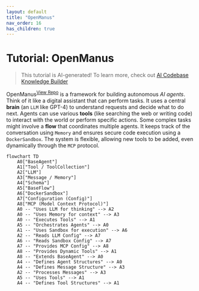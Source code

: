 ```yaml
---
layout: default
title: "OpenManus"
nav_order: 16
has_children: true
---
```


# Tutorial: OpenManus

> This tutorial is AI-generated! To learn more, check out [AI Codebase Knowledge Builder](https://github.com/The-Pocket/Tutorial-Codebase-Knowledge)

OpenManus<sup>[View Repo](https://github.com/mannaandpoem/OpenManus/tree/f616c5d43d02d93ccc6e55f11666726d6645fdc2)</sup> is a framework for building autonomous *AI agents*.
Think of it like a digital assistant that can perform tasks. It uses a central **brain** (an `LLM` like GPT-4) to understand requests and decide what to do next.
Agents can use various **tools** (like searching the web or writing code) to interact with the world or perform specific actions. Some complex tasks might involve a **flow** that coordinates multiple agents.
It keeps track of the conversation using `Memory` and ensures secure code execution using a `DockerSandbox`.
The system is flexible, allowing new tools to be added, even dynamically through the `MCP` protocol.

```mermaid
flowchart TD
    A0["BaseAgent"]
    A1["Tool / ToolCollection"]
    A2["LLM"]
    A3["Message / Memory"]
    A4["Schema"]
    A5["BaseFlow"]
    A6["DockerSandbox"]
    A7["Configuration (Config)"]
    A8["MCP (Model Context Protocol)"]
    A0 -- "Uses LLM for thinking" --> A2
    A0 -- "Uses Memory for context" --> A3
    A0 -- "Executes Tools" --> A1
    A5 -- "Orchestrates Agents" --> A0
    A1 -- "Uses Sandbox for execution" --> A6
    A2 -- "Reads LLM Config" --> A7
    A6 -- "Reads Sandbox Config" --> A7
    A7 -- "Provides MCP Config" --> A8
    A8 -- "Provides Dynamic Tools" --> A1
    A8 -- "Extends BaseAgent" --> A0
    A4 -- "Defines Agent Structures" --> A0
    A4 -- "Defines Message Structure" --> A3
    A2 -- "Processes Messages" --> A3
    A5 -- "Uses Tools" --> A1
    A4 -- "Defines Tool Structures" --> A1
```
